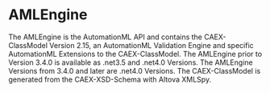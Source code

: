 # AMLEngine
The AMLEngine is the AutomationML API and contains the CAEX-ClassModel Version 2.15, an AutomationML Validation Engine and specific AutomationML Extensions to the CAEX-ClassModel. The AMLEngine prior to Version 3.4.0 is available as .net3.5 and .net4.0 Versions. The AMLEngine Versions from 3.4.0 and later are .net4.0 Versions. The CAEX-ClassModel is generated from the CAEX-XSD-Schema with Altova XMLSpy.
